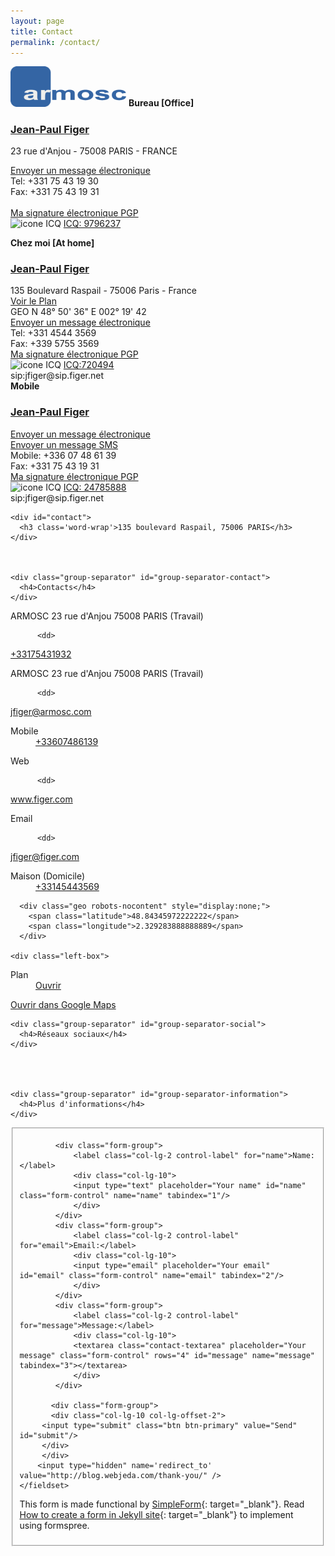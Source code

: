 ```yaml
---
layout: page
title: Contact
permalink: /contact/
---
```


<div class="jumbotron">
<img src="images/armosc-grand-bicolore-transparent.png" alt="logo armosc" class="media-object img-rounded" width="185"> <strong>Bureau [Office]</strong>
<h3><a href="mailto:jfiger@figer.com">Jean-Paul Figer</a></h3>
<p>23 rue d'Anjou - 75008 PARIS - FRANCE</p>
<p><a href="mailto:jfiger@figer.com">Envoyer un message électronique</a> <br> Tel:  +331 75 43 19 30<br> Fax: +331 75 43 19 31<br><a href="callto://jfiger"> </a><br> <a href="/signature_electronique.htm">Ma signature électronique PGP</a> <br> <img src="http://wwp.icq.com/scripts/online.dll?icq=9796237&amp;img=5" alt="icone ICQ" class="media-object img-rounded" width="18"> <a href="http://wwp.icq.com/9796237" target="_blank">ICQ: 9796237</a></p>
</div>
<div class="jumbotron">
<strong>Chez moi [At home]</strong>
<h3><a href="/email.php" target="_blank">Jean-Paul Figer</a></h3>
135 Boulevard Raspail - 75006 Paris - France<br> <a href="http://goo.gl/maps/ljSo" target="_blank">Voir le Plan</a> <br> GEO N 48° 50' 36" E 002° 19' 42<br> <a href="/email.php" target="_blank"> Envoyer un message électronique</a> <br>Tel: +331 4544 3569<br> Fax: +339 5755 3569 <br> <a href="/signature_electronique.htm">Ma signature électronique PGP</a> <br> <img src="http://wwp.icq.com/scripts/online.dll?icq=720494&amp;img=5" alt="icone ICQ" class="media-object img-rounded" width="18"> <a href="http://wwp.icq.com/720494" target="_blank">ICQ:720494</a> <br> sip:jfiger@sip.figer.net</div>
<div class="carte-de-visite">
<strong>Mobile</strong>
<h3><a href="/email.php" target="_blank">Jean-Paul Figer</a></h3>
<a href="/email.php" target="_blank"> Envoyer un message électronique</a> <br> <a href="/email.php?name=SMS" target="_blank">Envoyer un message SMS</a> <br> Mobile: +336 07 48 61 39<br> Fax: +331 75 43 19 31<br> <a href="/signature_electronique.htm">Ma signature électronique PGP</a> <br> <img src="http://wwp.icq.com/scripts/online.dll?icq=24785888&amp;img=5" alt="icone ICQ" class="media-object img-rounded" width="18"> <a href="http://wwp.icq.com/24785888" target="_blank">ICQ: 24785888</a> <br> sip:jfiger@sip.figer.net</div>
</div>
</div>
</div>
<div id="content-left" class="left-column">

<div class="error" id="error">
</div>

  
    <div id="contact">
      <h3 class='word-wrap'>135 boulevard Raspail, 75006 PARIS</h3>
    </div>



    <div class="group-separator" id="group-separator-contact">
      <h4>Contacts</h4>
    </div>

  
  <div class="left-box">
    <div class="databox-ctr databox">
      <div class='icon_left phone'></div>
      <dl>
              <dt>ARMOSC 23 rue d'Anjou 75008 PARIS (Travail)              </dt>

          <dd>
<a class="data_a ga_name_Voice ga_value_+33175431932" href="callto:+33175431932"><div class="tel">                  <span style="display:none;" class="type">work</span>
<span class="value word-wrap">+33175431932</span>            </div>
</a></dd>      </dl>
    </div>
  </div>
  
  <div class="left-box">
    <div class="databox-ctr databox">
      <div class='icon_left cssemail'></div>
      <dl>
              <dt>ARMOSC 23 rue d'Anjou 75008 PARIS (Travail)              </dt>

          <dd>
<a class="data_a ga_name_Email ga_value_jfiger@armosc.com" href="mailto:jfiger@armosc.com"><div class="email">              <span style="display:none;" class="type">internet</span>
<span class="word-wrap value">jfiger@armosc.com</span>            </div>
</a></dd>      </dl>
    </div>
  </div>
  
  <div class="left-box">
    <div class="databox-ctr databox">
      <div class='icon_left phone'></div>
      <dl>
<dt>Mobile</dt>
          <dd>
<a class="data_a ga_name_Voice ga_value_+33607486139" href="callto:+33607486139"><div class="tel"><span class="value word-wrap">+33607486139</span>            </div>
</a></dd>      </dl>
    </div>
  </div>
  
  <div class="left-box">
    <div class="databox-ctr databox">
      <div class='icon_left weblink figer'></div>
      <dl>
<dt>Web              </dt>

          <dd>
<a class="data_a url ga_name_URL ga_value_www.figer.com" target="_blank" href="http://www.figer.com">            <div class="word-wrap">www.figer.com</div>
</a></dd>      </dl>
    </div>
  </div>
  
  <div class="left-box">
    <div class="databox-ctr databox">
      <div class='icon_left cssemail'></div>
      <dl>
<dt>Email              </dt>

          <dd>
<a class="data_a ga_name_Email ga_value_jfiger@figer.com" href="mailto:jfiger@figer.com"><div class="email">              <span style="display:none;" class="type">internet</span>
<span class="word-wrap value">jfiger@figer.com</span>            </div>
</a></dd>      </dl>
    </div>
  </div>
  
  <div class="left-box">
    <div class="databox-ctr databox">
      <div class='icon_left phone'></div>
      <dl>
<dt>Maison&nbsp;(Domicile)</dt>
          <dd>
<a class="data_a ga_name_Voice ga_value_+33145443569" href="callto:+33145443569"><div class="tel">                  <span style="display:none;" class="type">home</span>
<span class="value word-wrap">+33145443569</span>            </div>
</a></dd>      </dl>
    </div>
  </div>
  
      <div class="geo robots-nocontent" style="display:none;">
        <span class="latitude">48.84345972222222</span>
        <span class="longitude">2.329283888888889</span>
      </div>

    <div class="left-box">
<div id="7_http://d1.webproxy.nic.tel/map.action?lat=48.84345972222222&amp;lng=2.329283888888889" 
class="databox-ctr databox map-toggle show-map">        <div class='icon_left location'></div>
        <dl>
          <dt>Plan</dt>
          <dd>
<a href="" class="map-toggle_7 delayed_activation">               Ouvrir</a>
          </dd>
        </dl>
      </div>
      <div id ="map_7" class="databox-map">
        <div id ="map_inner_7"></div>
<a href="http://maps.google.com/maps?f=q&amp;hl=en&amp;q=loc:48.84346+++2.329284&amp;layer=&amp;ie=UTF8&amp;z=12&amp;om=1" target="_blank" class="map-google-link">          Ouvrir dans Google Maps</a>
      </div>
    </div>



    <div class="group-separator" id="group-separator-social">
      <h4>Réseaux sociaux</h4>
    </div>




    <div class="group-separator" id="group-separator-information">
      <h4>Plus d'informations</h4>
    </div>





</div>



<form id="contact-form" class="form-horizontal" action="https://getsimpleform.com/messages?form_api_token=b6d4be9b039b666b3311e1ddcbfb577c" method="POST" enctype="multipart/form-data">
       <fieldset>
       
            <div class="form-group">
                <label class="col-lg-2 control-label" for="name">Name:</label>
                <div class="col-lg-10">
                <input type="text" placeholder="Your name" id="name" class="form-control" name="name" tabindex="1"/>
                </div>
            </div>
            <div class="form-group">
                <label class="col-lg-2 control-label" for="email">Email:</label>
                <div class="col-lg-10">
                <input type="email" placeholder="Your email" id="email" class="form-control" name="email" tabindex="2"/>
                </div>
            </div>
            <div class="form-group">
                <label class="col-lg-2 control-label" for="message">Message:</label>
                <div class="col-lg-10">
                <textarea class="contact-textarea" placeholder="Your message" class="form-control" rows="4" id="message" name="message" tabindex="3"></textarea>
                </div>
            </div>
            
           <div class="form-group"> 
           <div class="col-lg-10 col-lg-offset-2">  
         <input type="submit" class="btn btn-primary" value="Send" id="submit"/>
         </div>
         </div>
        <input type="hidden" name='redirect_to' value="http://blog.webjeda.com/thank-you/" />
    </fieldset>  
</form>


This form is made functional by [SimpleForm](https://getsimpleform.com){: target="_blank"}. Read [How to create a form in Jekyll site](http://blog.webjeda.com/jekyll-contact-form/){: target="_blank"} to implement using formspree.
